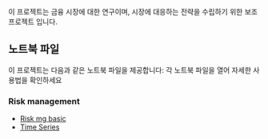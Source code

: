 이 프로젝트는 금융 시장에 대한 연구이며, 시장에 대응하는 전략을 수립하기 위한 보조 프로젝트 입니다.

## 노트북 파일
이 프로젝트는 다음과 같은 노트북 파일을 제공합니다:
각 노트북 파일을 열어 자세한 사용법을 확인하세요

### Risk management 
- [Risk mg basic](https://colab.research.google.com/github/xikest/research_market_finance/blob/main/note/riskmgt/1_risk_management_basic.ipynb)
- [Time Series](https://colab.research.google.com/github/xikest/research_market_finance/blob/main/note/riskmgt/1_time_series.ipynb)